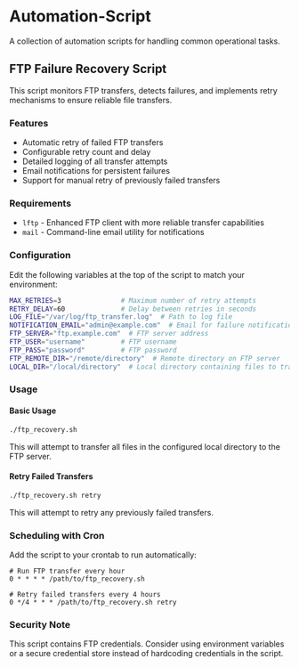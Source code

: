 # Automation-Script

A collection of automation scripts for handling common operational tasks.

## FTP Failure Recovery Script

This script monitors FTP transfers, detects failures, and implements retry mechanisms to ensure reliable file transfers.

### Features

- Automatic retry of failed FTP transfers
- Configurable retry count and delay
- Detailed logging of all transfer attempts
- Email notifications for persistent failures
- Support for manual retry of previously failed transfers

### Requirements

- `lftp` - Enhanced FTP client with more reliable transfer capabilities
- `mail` - Command-line email utility for notifications

### Configuration

Edit the following variables at the top of the script to match your environment:

```bash
MAX_RETRIES=3               # Maximum number of retry attempts
RETRY_DELAY=60              # Delay between retries in seconds
LOG_FILE="/var/log/ftp_transfer.log"  # Path to log file
NOTIFICATION_EMAIL="admin@example.com"  # Email for failure notifications
FTP_SERVER="ftp.example.com"  # FTP server address
FTP_USER="username"         # FTP username
FTP_PASS="password"         # FTP password
FTP_REMOTE_DIR="/remote/directory"  # Remote directory on FTP server
LOCAL_DIR="/local/directory"  # Local directory containing files to transfer
```

### Usage

#### Basic Usage

```bash
./ftp_recovery.sh
```

This will attempt to transfer all files in the configured local directory to the FTP server.

#### Retry Failed Transfers

```bash
./ftp_recovery.sh retry
```

This will attempt to retry any previously failed transfers.

### Scheduling with Cron

Add the script to your crontab to run automatically:

```
# Run FTP transfer every hour
0 * * * * /path/to/ftp_recovery.sh

# Retry failed transfers every 4 hours
0 */4 * * * /path/to/ftp_recovery.sh retry
```

### Security Note

This script contains FTP credentials. Consider using environment variables or a secure credential store instead of hardcoding credentials in the script.
